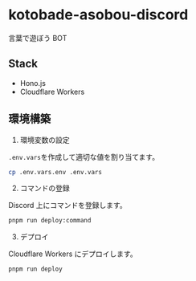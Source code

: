 # kotobade-asobou-discord

言葉で遊ぼう BOT

## Stack

- Hono.js
- Cloudflare Workers

## 環境構築

1. 環境変数の設定

`.env.vars`を作成して適切な値を割り当てます。

```bash
cp .env.vars.env .env.vars
```

2. コマンドの登録

Discord 上にコマンドを登録します。

```bash
pnpm run deploy:command
```

3. デプロイ

Cloudflare Workers にデプロイします。

```bash
pnpm run deploy
```
